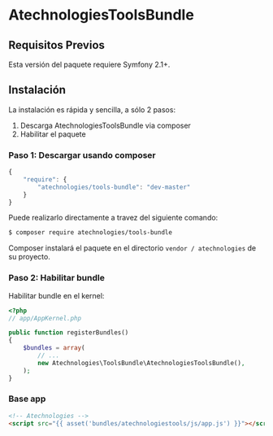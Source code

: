 AtechnologiesToolsBundle
========================

## Requisitos Previos

Esta versión del paquete requiere Symfony 2.1+.

## Instalación

La instalación es rápida y sencilla, a sólo 2 pasos:

1. Descarga AtechnologiesToolsBundle via composer
2. Habilitar el paquete

### Paso 1: Descargar usando composer

```js
{
    "require": {
        "atechnologies/tools-bundle": "dev-master"
    }
}
```

Puede realizarlo directamente a travez del siguiente comando:

``` bash
$ composer require atechnologies/tools-bundle
```

Composer instalará el paquete en el directorio `vendor / atechnologies` de su proyecto.

### Paso 2: Habilitar bundle

Habilitar bundle en el kernel:

``` php
<?php
// app/AppKernel.php

public function registerBundles()
{
    $bundles = array(
        // ...
        new Atechnologies\ToolsBundle\AtechnologiesToolsBundle(),
    );
}
```

### Base app

```html
<!-- Atechnologies -->
<script src="{{ asset('bundles/atechnologiestools/js/app.js') }}"></script>
```